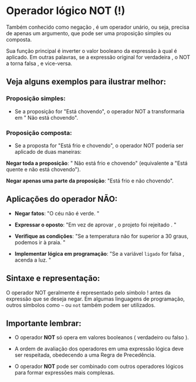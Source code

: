 #  Operador lógico NOT (!)

Também conhecido como negação , é um operador unário, ou seja, precisa de apenas um argumento, que pode ser uma proposição simples ou composta.

Sua função principal é inverter o valor booleano da expressão à qual é aplicado. Em outras palavras, se a expressão original for verdadeira , o NOT a torna falsa , e vice-versa.

## Veja alguns exemplos para ilustrar melhor:

### Proposição simples:

- Se a proposição for "Está chovendo", o operador NOT a transformaria em " Não está chovendo".

### Proposição composta:

- Se a proposta for "Está frio e chovendo", o operador NOT poderia ser aplicado de duas maneiras:

**Negar toda a proposição**: " Não está frio e chovendo" (equivalente a "Está quente e não está chovendo").

**Negar apenas uma parte da proposição**: "Está frio e não chovendo".

## Aplicações do operador NÃO:

- **Negar fatos**: "O céu não é verde. "

- **Expressar o oposto**: "Em vez de aprovar , o projeto foi rejeitado . "

- **Verifique as condições**: "Se a temperatura não for superior a 30 graus, podemos ir à praia. "

- **Implementar lógica em programação**: "Se a variável `ligado` for falsa , acenda a luz. "

## Sintaxe e representação:

O operador NOT geralmente é representado pelo símbolo ! antes da expressão que se deseja negar. Em algumas linguagens de programação, outros símbolos como `~` ou `not` também podem ser utilizados.

## Importante lembrar:

- O operador **NOT** só opera em valores booleanos ( verdadeiro ou falso ).

- A ordem de avaliação dos operadores em uma expressão lógica deve ser respeitada, obedecendo a uma Regra de Precedência.

- O operador **NOT** pode ser combinado com outros operadores lógicos para formar expressões mais complexas.